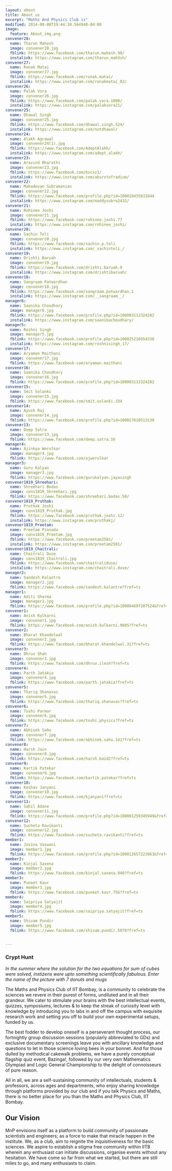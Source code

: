 ```yaml
---
layout: about
title: About us
excerpt: "Maths And Physics Club is"
modified: 2014-08-08T19:44:38.564948-04:00
image:
  feature: About_img.png
convener28:
  name: Tharun Mahesh
  image: convener28.jpg
  fblink: https://www.facebook.com/tharun.mahesh.90/
  instalink: https://www.instagram.com/tharun_mah3sh/
convener27:
  name: Ronak Matai
  image: convener27.jpg
  fblink: https://www.facebook.com/ronak.matai/
  instalink: https://www.instagram.com/ronakmatai_02/
convener26:
  name: Palak Vora
  image: convener26.jpg
  fblink: https://www.facebook.com/palak.vora.1800/
  instalink: https://www.instagram.com/palakvora21/
convener25:
  name: Dhawal Singh
  image: convener25.jpg
  fblink: https://www.facebook.com/dhawal.singh.524/
  instalink: https://www.instagram.com/notdhawal/
convener24:
  name: Alakh Agrawal
  image: convener24(1).jpg
  fblink: https://www.facebook.com/AdeptAlakh/
  instalink: https://www.instagram.com/adept_alakh/
convener23:
  name: Aravind Bharathi
  image: convener23.jpg
  fblink: https://www.facebook.com/bvcxz1/
  instalink: https://www.instagram.com/aburstofradium/
convener22:
  name: Mahadevan Subramanian
  image: convener22.jpg
  fblink: https://www.facebook.com/profile.php?id=100010435631844
  instalink: https://www.instagram.com/maddysubro2432/
convener21:
  name: Rohinee Joshi
  image: convener21.jpg
  fblink: https://www.facebook.com/rohinee.joshi.77
  instalink: https://www.instagram.com/rohinee_joshi/
convener20:
  name: Sachin Teli
  image: convener20.jpg
  fblink: https://www.facebook.com/sachin.p.teli
  instalink: https://www.instagram.com/_sachinteli_/
convener19:
  name: Drishti Baruah
  image: convener19.jpg
  fblink: https://www.facebook.com/drishti.baruah.9
  instalink: https://www.instagram.com/drishtibaruah/
convener18:
  name: Sangraam Patwardhan
  image: convener18.jpg
  fblink: https://www.facebook.com/sangraam.patwardhan.1
  instalink: https://www.instagram.com/__sangraam__/
manager6:
  name: Saanika Choudhary
  image: manager6.jpg
  fblink: https://www.facebook.com/profile.php?id=100003112324282
  instalink: https://www.instagram.com/saanikachoudhary/
manager5:
  name: Roshni Singh
  image: manager5.jpg
  fblink: https://www.facebook.com/profile.php?id=100025216554338
  instalink: https://www.instagram.com/roshnisingh_17/
convener17:
  name: Aryaman Maithani
  image: convener17.jpg
  fblink: https://www.facebook.com/aryaman.maithani
convener16:
  name: Saanika Choudhary
  image: convener16.jpg
  fblink: https://www.facebook.com/profile.php?id=100003112324282
convener15:
  name: Smit Solanki
  image: convener15.jpg
  fblink: https://www.facebook.com/smit.solanki.334
convener14:
  name: Ayush Raj
  image: convener14.jpg
  fblink: https://www.facebook.com/profile.php?id=100027610513130
convener13:
  name: Deep Satra
  image: convener13.jpg
  fblink: https://www.facebook.com/deep.satra.16
manager4:
  name: Ajinkya Werulkar 
  image: manager4.jpg
  fblink: https://www.facebook.com/ajwerulkar
manager3:
  name: Guru Kalyan
  image: manager3.jpg
  fblink: https://www.facebook.com/gurukalyan.jayasingh
convener1819_Shreehari:
  name: Shreehari Bodas
  image: conv1819_Shreehari.jpg
  fblink: https://www.facebook.com/shreehari.bodas.50/
convener1819_Pruthak:
  name: Pruthak Joshi
  image: conv1819_Pruthak.jpg
  fblink: https://www.facebook.com/pruthak.joshi.12/
  instalink: https://www.instagram.com/pruthakj/
convener1819_Preetam:
  name: Preetam Pinnada
  image: conv1819_Preetam.jpg
  fblink: https://www.facebook.com/preetam2501/
  instalink: https://www.instagram.com/preetam2501/
convener1819_Chaitrali:
  name: Chaitrali Duse
  image: conv1819_Chaitrali.jpg
  fblink: https://www.facebook.com/chaitraliduse/
  instalink: https://www.instagram.com/chaitrali.duse/
manager2:
  name: Sandesh Kalantre
  image: manager2.jpg
  fblink: https://www.facebook.com/sandesh.kalantre?fref=ts
manager1:
  name: Aditi Sharma
  image: manager1.jpg
  fblink: https://www.facebook.com/profile.php?id=100004697207524&fref=ts
convener1:
  name: Anish Kulkarni
  image: convener1.jpg
  fblink: https://www.facebook.com/anish.kulkarni.9085?fref=ts
convener2:
  name: Bharat Khandelwal
  image: convener2.jpg
  fblink: https://www.facebook.com/bharat.khandelwal.31?fref=ts
convener3:
  name: Dhruv Shah
  image: convener3.jpg
  fblink: https://www.facebook.com/dhruv.ilesh?fref=ts
convener4:
  name: Parth Jatakia
  image: convener4.jpg
  fblink: https://www.facebook.com/parth.jatakia?fref=ts
convener5:
  name: Thariq Shanavas
  image: convener5.jpg
  fblink: https://www.facebook.com/thariq.shanavas?fref=ts
convener6:
  name: Toshi Parmar
  image: convener6.jpg
  fblink: https://www.facebook.com/toshi.physics?fref=ts
convener7:
  name: Abhisek Sahu
  image: convener7.jpg
  fblink: https://www.facebook.com/abhisek.sahu.141?fref=ts
convener8:
  name: Harsh Jain
  image: convener8.jpg
  fblink: https://www.facebook.com/harsh.baid2?fref=ts
convener9:
  name: Kartik Patekar
  image: convener9.jpg
  fblink: https://www.facebook.com/kartik.patekar?fref=ts
convener10:
  name: Keshav Janyani
  image: convener10.jpg
  fblink: https://www.facebook.com/kjanyani?fref=ts
convener11:
  name: Sahil Adane
  image: convener11.jpg
  fblink: https://www.facebook.com/profile.php?id=100001259345949&fref=ts
convener12:
  name: Sucheta Ravikanti
  image: convener12.jpg
  fblink: https://www.facebook.com/sucheta.ravikanti?fref=ts
member1:
  name: Jovina Vaswani
  image: member1.jpg
  fblink: https://www.facebook.com/profile.php?id=100012657223963&fref=ts
member2:
  name: Kinjal Saxena
  image: member2.jpg
  fblink: https://www.facebook.com/kinjal.saxena.940?fref=ts
member3:
  name: Puneet Kaur
  image: member3.jpg
  fblink: https://www.facebook.com/puneet.kaur.756?fref=ts
member4:
  name: Saipriya Satyajit
  image: member4.jpg
  fblink: https://www.facebook.com/saipriya.satyajit?fref=ts
member5:
  name: Shivam Pundir
  image: member5.jpg
  fblink: https://www.facebook.com/shivam.pundir.5070?fref=ts


---
```

### **Crypt Hunt**

_In the summer where the solution for the two equations for sum of cubes were solved, instizens were upto something scientifically fabulous. Enter the name of the picture with 7 donuts and mugs_


The Maths and Physics Club of IIT Bombay, is a community to celebrate the sciences we revere in their purest of forms, undiluted and in all their grandeur. We cater to stimulate your brains with the best intellectual events, quizzes, symposiums, lectures & to keep the streak of curiosity level with knowledge by introducing you to labs in and off the campus with exquisite research work and setting you off to build your own experimental setups, funded by us.

The best fodder to develop oneself is a perseverant thought process, our fortnightly group discussion sessions (popularly abbreviated to GDs) and exclusive documentary screenings leave you with ancillary knowledge and questions to let in those science loving bees in your bonnet. And for those dulled by methodical cakewalk problems, we have a purely conceptual flagship quiz event, Bazinga!, followed by our very own Mathematics Olympiad and Logic General Championship to the delight of connoisseurs of pure reason.

All in all, we are a self-sustaining community of intellectuals, students & professors, across ages and departments, who enjoy sharing knowledge through platforms provided by our club​ and if you talk Physics and Maths, there is no better place for you than the Maths and Physics Club, IIT Bombay.

##                                Our Vision

MnP envisions itself as a platform to build community of passionate scientists and engineers; as a force to make that miracle happen in the institute. We, as a club, aim to reignite the inquisitiveness for the basic sciences. We aspire to establish a stigma free community within IITB wherein any enthusiast can initiate discussions, organise events without any hesitation. We have come so far from what we started, but there are still miles to go, and many enthusiasts to claim.
